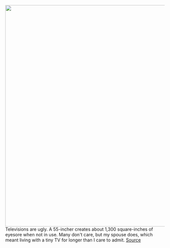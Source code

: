 <img src='https://cdn.vox-cdn.com/thumbor/4_2eqj0loHd0-3UCSAhp8bH-k2I=/0x0:1859x1394/1200x675/filters:focal(782x549:1078x845)/cdn.vox-cdn.com/uploads/chorus_image/image/70186373/verge_IMG20211123171031_2040pxl.0.jpg' width='700px' /><br/>
Televisions are ugly. A 55-incher creates about 1,300 square-inches of eyesore when not in use. Many don't care, but my spouse does, which meant living with a tiny TV for longer than I care to admit.
<a href='https://www.theverge.com/22798489/xgimi-aura-projector-review-price-specs'> Source <a/>
